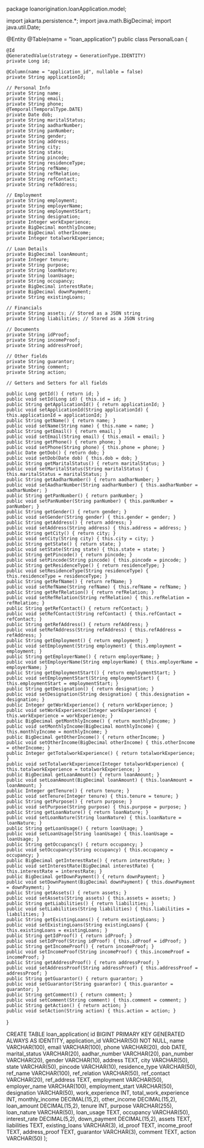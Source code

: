 package loanorigination.loanApplication.model;

import jakarta.persistence.*;
import java.math.BigDecimal;
import java.util.Date;

@Entity
@Table(name = "loan_application")
public class PersonalLoan {

    @Id
    @GeneratedValue(strategy = GenerationType.IDENTITY)
    private Long id;

    @Column(name = "application_id", nullable = false)
    private String applicationId;

    // Personal Info
    private String name;
    private String email;
    private String phone;
    @Temporal(TemporalType.DATE)
    private Date dob;
    private String maritalStatus;
    private String aadharNumber;
    private String panNumber;
    private String gender;
    private String address;
    private String city;
    private String state;
    private String pincode;
    private String residenceType;
    private String refName;
    private String refRelation;
    private String refContact;
    private String refAddress;

    // Employment
    private String employment;
    private String employerName;
    private String employmentStart;
    private String designation;
    private Integer workExperience;
    private BigDecimal monthlyIncome;
    private BigDecimal otherIncome;
    private Integer totalworkExperience;

    // Loan Details
    private BigDecimal loanAmount;
    private Integer tenure;
    private String purpose;
    private String loanNature;
    private String loanUsage;
    private String occupancy;
    private BigDecimal interestRate;
    private BigDecimal downPayment;
    private String existingLoans;

    // Financials
    private String assets; // Stored as a JSON string
    private String liabilities; // Stored as a JSON string

    // Documents
    private String idProof;
    private String incomeProof;
    private String addressProof;

    // Other fields
    private String guarantor;
    private String comment;
    private String action;

    // Getters and Setters for all fields

    public Long getId() { return id; }
    public void setId(Long id) { this.id = id; }
    public String getApplicationId() { return applicationId; }
    public void setApplicationId(String applicationId) { this.applicationId = applicationId; }
    public String getName() { return name; }
    public void setName(String name) { this.name = name; }
    public String getEmail() { return email; }
    public void setEmail(String email) { this.email = email; }
    public String getPhone() { return phone; }
    public void setPhone(String phone) { this.phone = phone; }
    public Date getDob() { return dob; }
    public void setDob(Date dob) { this.dob = dob; }
    public String getMaritalStatus() { return maritalStatus; }
    public void setMaritalStatus(String maritalStatus) { this.maritalStatus = maritalStatus; }
    public String getAadharNumber() { return aadharNumber; }
    public void setAadharNumber(String aadharNumber) { this.aadharNumber = aadharNumber; }
    public String getPanNumber() { return panNumber; }
    public void setPanNumber(String panNumber) { this.panNumber = panNumber; }
    public String getGender() { return gender; }
    public void setGender(String gender) { this.gender = gender; }
    public String getAddress() { return address; }
    public void setAddress(String address) { this.address = address; }
    public String getCity() { return city; }
    public void setCity(String city) { this.city = city; }
    public String getState() { return state; }
    public void setState(String state) { this.state = state; }
    public String getPincode() { return pincode; }
    public void setPincode(String pincode) { this.pincode = pincode; }
    public String getResidenceType() { return residenceType; }
    public void setResidenceType(String residenceType) { this.residenceType = residenceType; }
    public String getRefName() { return refName; }
    public void setRefName(String refName) { this.refName = refName; }
    public String getRefRelation() { return refRelation; }
    public void setRefRelation(String refRelation) { this.refRelation = refRelation; }
    public String getRefContact() { return refContact; }
    public void setRefContact(String refContact) { this.refContact = refContact; }
    public String getRefAddress() { return refAddress; }
    public void setRefAddress(String refAddress) { this.refAddress = refAddress; }
    public String getEmployment() { return employment; }
    public void setEmployment(String employment) { this.employment = employment; }
    public String getEmployerName() { return employerName; }
    public void setEmployerName(String employerName) { this.employerName = employerName; }
    public String getEmploymentStart() { return employmentStart; }
    public void setEmploymentStart(String employmentStart) { this.employmentStart = employmentStart; }
    public String getDesignation() { return designation; }
    public void setDesignation(String designation) { this.designation = designation; }
    public Integer getWorkExperience() { return workExperience; }
    public void setWorkExperience(Integer workExperience) { this.workExperience = workExperience; }
    public BigDecimal getMonthlyIncome() { return monthlyIncome; }
    public void setMonthlyIncome(BigDecimal monthlyIncome) { this.monthlyIncome = monthlyIncome; }
    public BigDecimal getOtherIncome() { return otherIncome; }
    public void setOtherIncome(BigDecimal otherIncome) { this.otherIncome = otherIncome; }
    public Integer getTotalworkExperience() { return totalworkExperience; }
    public void setTotalworkExperience(Integer totalworkExperience) { this.totalworkExperience = totalworkExperience; }
    public BigDecimal getLoanAmount() { return loanAmount; }
    public void setLoanAmount(BigDecimal loanAmount) { this.loanAmount = loanAmount; }
    public Integer getTenure() { return tenure; }
    public void setTenure(Integer tenure) { this.tenure = tenure; }
    public String getPurpose() { return purpose; }
    public void setPurpose(String purpose) { this.purpose = purpose; }
    public String getLoanNature() { return loanNature; }
    public void setLoanNature(String loanNature) { this.loanNature = loanNature; }
    public String getLoanUsage() { return loanUsage; }
    public void setLoanUsage(String loanUsage) { this.loanUsage = loanUsage; }
    public String getOccupancy() { return occupancy; }
    public void setOccupancy(String occupancy) { this.occupancy = occupancy; }
    public BigDecimal getInterestRate() { return interestRate; }
    public void setInterestRate(BigDecimal interestRate) { this.interestRate = interestRate; }
    public BigDecimal getDownPayment() { return downPayment; }
    public void setDownPayment(BigDecimal downPayment) { this.downPayment = downPayment; }
    public String getAssets() { return assets; }
    public void setAssets(String assets) { this.assets = assets; }
    public String getLiabilities() { return liabilities; }
    public void setLiabilities(String liabilities) { this.liabilities = liabilities; }
    public String getExistingLoans() { return existingLoans; }
    public void setExistingLoans(String existingLoans) { this.existingLoans = existingLoans; }
    public String getIdProof() { return idProof; }
    public void setIdProof(String idProof) { this.idProof = idProof; }
    public String getIncomeProof() { return incomeProof; }
    public void setIncomeProof(String incomeProof) { this.incomeProof = incomeProof; }
    public String getAddressProof() { return addressProof; }
    public void setAddressProof(String addressProof) { this.addressProof = addressProof; }
    public String getGuarantor() { return guarantor; }
    public void setGuarantor(String guarantor) { this.guarantor = guarantor; }
    public String getComment() { return comment; }
    public void setComment(String comment) { this.comment = comment; }
    public String getAction() { return action; }
    public void setAction(String action) { this.action = action; }
}


CREATE TABLE loan_application(
    id BIGINT PRIMARY KEY GENERATED ALWAYS AS IDENTITY,
    application_id VARCHAR(50) NOT NULL,
    name VARCHAR(100),
    email VARCHAR(100),
    phone VARCHAR(20),
    dob DATE,
    marital_status VARCHAR(20),
    aadhar_number VARCHAR(20),
    pan_number VARCHAR(20),
    gender VARCHAR(10),
    address TEXT,
    city VARCHAR(50),
    state VARCHAR(50),
    pincode VARCHAR(10),
    residence_type VARCHAR(50),
    ref_name VARCHAR(100),
    ref_relation VARCHAR(50),
    ref_contact VARCHAR(20),
    ref_address TEXT,
    employment VARCHAR(50),
    employer_name VARCHAR(100),
    employment_start VARCHAR(50),
    designation VARCHAR(50),
    work_experience INT,
    total_work_experience INT,
    monthly_income DECIMAL(15,2),
    other_income DECIMAL(15,2),
    loan_amount DECIMAL(15,2),
    tenure INT,
    purpose VARCHAR(255),
    loan_nature VARCHAR(50),
    loan_usage TEXT,
    occupancy VARCHAR(50),
    interest_rate DECIMAL(5,2),
    down_payment DECIMAL(15,2),
    assets TEXT,
    liabilities TEXT,
    existing_loans VARCHAR(3),
    id_proof TEXT,
    income_proof TEXT,
    address_proof TEXT,
    guarantor VARCHAR(3),
    comment TEXT,
    action VARCHAR(50)
);
